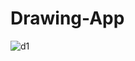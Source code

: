 # Drawing-App

![d1](https://github.com/ronaldo45000/Drawing-App/assets/105025799/47ebbf47-8fce-416f-b692-6c25c3b5963d)
